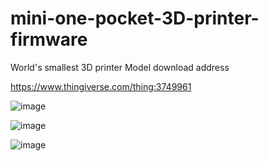 # mini-one-pocket-3D-printer-firmware
World's smallest 3D printer
Model download address 

https://www.thingiverse.com/thing:3749961

![image](https://github.com/mossbot-MG/mini-one-pocket-3D-printer-firmware/blob/master/%E6%B8%B2%E6%9F%93.911.jpg)

![image](https://github.com/mossbot-MG/mini-one-pocket-3D-printer-firmware/blob/master/1564571656643.jpg)

![image](https://github.com/mossbot-MG/mini-one-pocket-3D-printer-firmware/blob/master/QQ%E6%88%AA%E5%9B%BE20190802102039.jpg)
